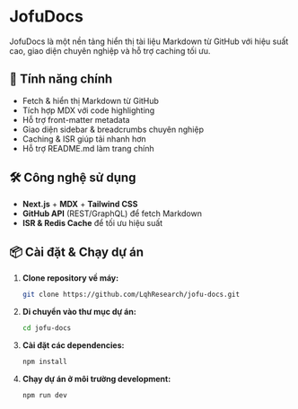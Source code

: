 # JofuDocs

JofuDocs là một nền tảng hiển thị tài liệu Markdown từ GitHub với hiệu suất cao, giao diện chuyên nghiệp và hỗ trợ caching tối ưu.

## 🚀 Tính năng chính

- Fetch & hiển thị Markdown từ GitHub
- Tích hợp MDX với code highlighting
- Hỗ trợ front-matter metadata
- Giao diện sidebar & breadcrumbs chuyên nghiệp
- Caching & ISR giúp tải nhanh hơn
- Hỗ trợ README.md làm trang chính

## 🛠️ Công nghệ sử dụng

- **Next.js** + **MDX** + **Tailwind CSS**
- **GitHub API** (REST/GraphQL) để fetch Markdown
- **ISR & Redis Cache** để tối ưu hiệu suất

## 📦 Cài đặt & Chạy dự án

1. **Clone repository về máy:**
    ```bash
    git clone https://github.com/LqhResearch/jofu-docs.git
    ```
2. **Di chuyển vào thư mục dự án:**
    ```bash
    cd jofu-docs
    ```
3. **Cài đặt các dependencies:**
    ```bash
    npm install
    ```
4. **Chạy dự án ở môi trường development:**
    ```bash
    npm run dev
    ```
